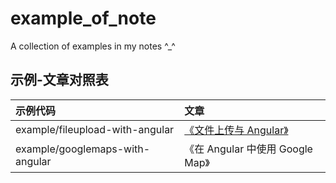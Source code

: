 # example_of_note
A collection of examples in my notes ^_^

## 示例-文章对照表
| 示例代码        | 文章   |
| :------------- | :------------- |
| example/fileupload-with-angular | [《文件上传与 Angular》](http://www.jianshu.com/p/6bea6662fd74)       |
| example/googlemaps-with-angular | 《在 Angular 中使用 Google Map》       |

